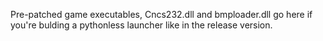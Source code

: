 Pre-patched game executables, Cncs232.dll and bmploader.dll go here if
you're bulding a pythonless launcher like in the release version.